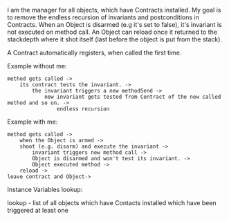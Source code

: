 I am the manager for all objects, which have Contracts installed. My goal is to remove the endless recursion of invariants and postconditions in Contracts. When an Object is disarmed (e.g it's set to false), it's invariant is not executed on  method call. An Object can reload once it returned to the stackdepth where it shot itself (last before the object is put from the stack).

A Contract automatically registers, when called the first time.

Example without me:
	
	method gets called ->
		its contract tests the invariant. ->
			the invariant triggers a new methodSend -> 
				new invariant gets tested from Contract of the new called method and so on. ->
					endless recursion
	
Example with me:

	method gets called ->
		when the Object is armed ->
		shoot (e.g. disarm) and execute the invariant ->
			invariant triggers new method call ->  
			Object is disarmed and won't test its invariant. ->
			Object executed method ->
		reload ->
	leave contract and Object->
			

Instance Variables
	lookup:		<WeakIdentityKeydictionary> 

lookup
	- list of all objects which have Contacts installed which have been triggered at least one
